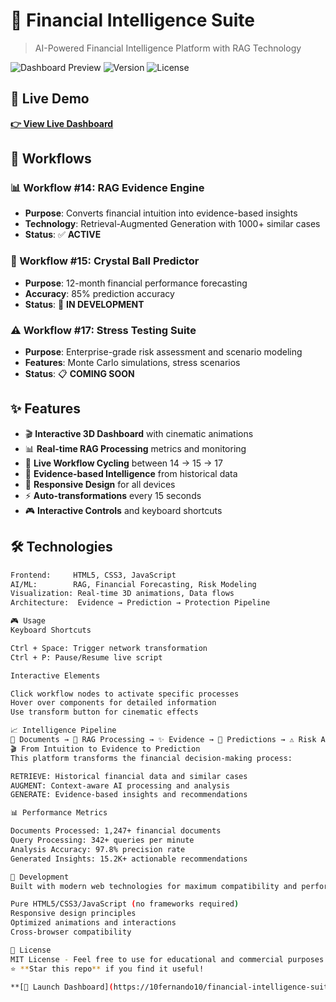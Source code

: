 # 🧠 Financial Intelligence Suite

> AI-Powered Financial Intelligence Platform with RAG Technology

![Dashboard Preview](https://img.shields.io/badge/Status-Live%20Demo-brightgreen)
![Version](https://img.shields.io/badge/Version-1.0.0-blue)
![License](https://img.shields.io/badge/License-MIT-yellow)

## 🚀 Live Demo

**[👉 View Live Dashboard](https://100fernando100.github.io/financial-intelligence-suite/)**

## 🎯 Workflows

### 📊 Workflow #14: RAG Evidence Engine
- **Purpose**: Converts financial intuition into evidence-based insights
- **Technology**: Retrieval-Augmented Generation with 1000+ similar cases
- **Status**: ✅ **ACTIVE**

### 🔮 Workflow #15: Crystal Ball Predictor  
- **Purpose**: 12-month financial performance forecasting
- **Accuracy**: 85% prediction accuracy
- **Status**: 🔄 **IN DEVELOPMENT**

### ⚠️ Workflow #17: Stress Testing Suite
- **Purpose**: Enterprise-grade risk assessment and scenario modeling
- **Features**: Monte Carlo simulations, stress scenarios
- **Status**: 📋 **COMING SOON**

## ✨ Features

- 🎬 **Interactive 3D Dashboard** with cinematic animations
- 📊 **Real-time RAG Processing** metrics and monitoring
- 🔄 **Live Workflow Cycling** between 14 → 15 → 17
- 🎯 **Evidence-based Intelligence** from historical data
- 📱 **Responsive Design** for all devices
- ⚡ **Auto-transformations** every 15 seconds
- 🎮 **Interactive Controls** and keyboard shortcuts

## 🛠️ Technologies

```bash
Frontend:     HTML5, CSS3, JavaScript
AI/ML:        RAG, Financial Forecasting, Risk Modeling  
Visualization: Real-time 3D animations, Data flows
Architecture:  Evidence → Prediction → Protection Pipeline

🎮 Usage
Keyboard Shortcuts

Ctrl + Space: Trigger network transformation
Ctrl + P: Pause/Resume live script

Interactive Elements

Click workflow nodes to activate specific processes
Hover over components for detailed information
Use transform button for cinematic effects

📈 Intelligence Pipeline
📄 Documents → 🧠 RAG Processing → ✨ Evidence → 🔮 Predictions → ⚠️ Risk Assessment
🎬 From Intuition to Evidence to Prediction
This platform transforms the financial decision-making process:

RETRIEVE: Historical financial data and similar cases
AUGMENT: Context-aware AI processing and analysis
GENERATE: Evidence-based insights and recommendations

📊 Performance Metrics

Documents Processed: 1,247+ financial documents
Query Processing: 342+ queries per minute
Analysis Accuracy: 97.8% precision rate
Generated Insights: 15.2K+ actionable recommendations

🔧 Development
Built with modern web technologies for maximum compatibility and performance:

Pure HTML5/CSS3/JavaScript (no frameworks required)
Responsive design principles
Optimized animations and interactions
Cross-browser compatibility

📄 License
MIT License - Feel free to use for educational and commercial purposes.
⭐ **Star this repo** if you find it useful!

**[🚀 Launch Dashboard](https://10fernando10/financial-intelligence-suite)** | **[📧 Contact](mailto:fernandosorokin@gmail.com)** | **[🐛 Report Issues](../../issues)**
